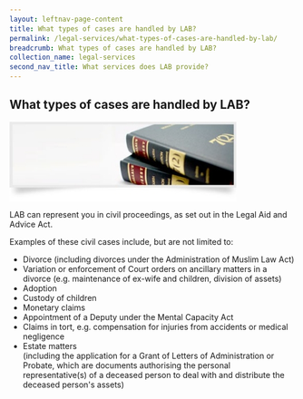 ```yaml
---
layout: leftnav-page-content
title: What types of cases are handled by LAB?
permalink: /legal-services/what-types-of-cases-are-handled-by-lab/
breadcrumb: What types of cases are handled by LAB?
collection_name: legal-services
second_nav_title: What services does LAB provide?
---
```


<style>
.image{width:400px; height:141px;}
  
.image img{max-width:100%;}
</style>
What types of cases are handled by LAB?
---

<div class="image"><img src="/images/1399988115437.jpg" title="Cases Handled" alt="Cases Handled"></div>

LAB can represent you in civil proceedings, as set out in the Legal Aid and Advice Act.

Examples of these civil cases include, but are not limited to: 

* Divorce (including divorces under the Administration of Muslim Law Act)
* Variation or enforcement of Court orders on ancillary matters in a divorce (e.g. maintenance of ex-wife and children, division of assets)
* Adoption
* Custody of children
* Monetary claims
* Appointment of a Deputy under the Mental Capacity Act
* Claims in tort, e.g. compensation for injuries from accidents or medical negligence
* Estate matters<br>
(including the application for a Grant of Letters of Administration or Probate, which are documents authorising the personal representative(s) of a deceased person to deal with and distribute the deceased person's assets)
